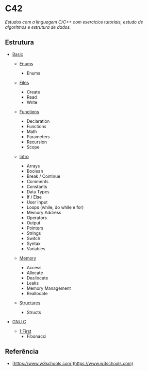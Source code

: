 # C42

*Estudos com a linguagem C/C++ com exercícios tutoriais, estudo de algoritmos e estrutura de dados.*

## Estrutura

- [Basic](/src/basic/)
    - [Enums](/src/basic/enums/)
        - Enums

    - [Files](/src/basic/files/)
        - Create
        - Read
        - Write

    - [Functions](/src/basic/functions/)
        - Declaration
        - Functions
        - Math
        - Parameters
        - Recursion
        - Scope
    - [Intro](/src/basic/intro/)
        - Arrays
        - Boolean
        - Break / Continue
        - Comments
        - Constants
        - Data Types
        - If / Else
        - User Input
        - Loops (while, do while e for) 
        - Memory Address
        - Operators
        - Output
        - Pointers
        - Strings
        - Switch
        - Syntax
        - Variables

    - [Memory](/src/basic/memory/)
        - Access
        - Allocate
        - Deallocate
        - Leaks
        - Memory Management
        - Reallocate

    - [Structures](/src/basic/structures/)
        - Structs

- [GNU C](/src/gnu/)
    - [1 First](/src/gnu/1_first/)
        - Fibonacci


## Referência
- [https://www.w3schools.com](https://www.w3schools.com)